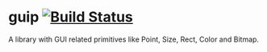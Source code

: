 guip [![Build Status](https://travis-ci.org/MartinNowak/guip.png?branch=master)](https://travis-ci.org/MartinNowak/guip)
====

A library with GUI related primitives like Point, Size, Rect, Color and Bitmap.

